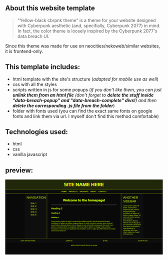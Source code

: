## About this website template

> "Yellow-black cbrpnk theme" is a theme for your website designed with Cyberpunk aesthetic (and, specifially, Cyberpunk 2077) in mind.
In fact, the color theme is loosely inspired by the Cyberpunk 2077's data breach UI.

Since this theme was made for use on neocities/nekoweb/similar websites, it is frontend-only.

## This template includes:
- html template with the site's structure (<i>adapted for mobile use as well</i>)
- css with all the styles
- scripts written in js for some popups (<i>if you don't like them, you can just <b>unlink them from an html file</b> (don't forget to <b>delete the stuff inside "data-breach-popup" and "data-breach-complete" divs!</b>) and then <b>delete the corresponding .js file from the folder</b></i>)
- folder with fonts used (you can find the exact same fonts on google fonts and link them via url. I myself don't find this method comfortable)

## Technologies used:
- html
- css
- vanilla javascript

## preview:
![preview](preview.jpg)